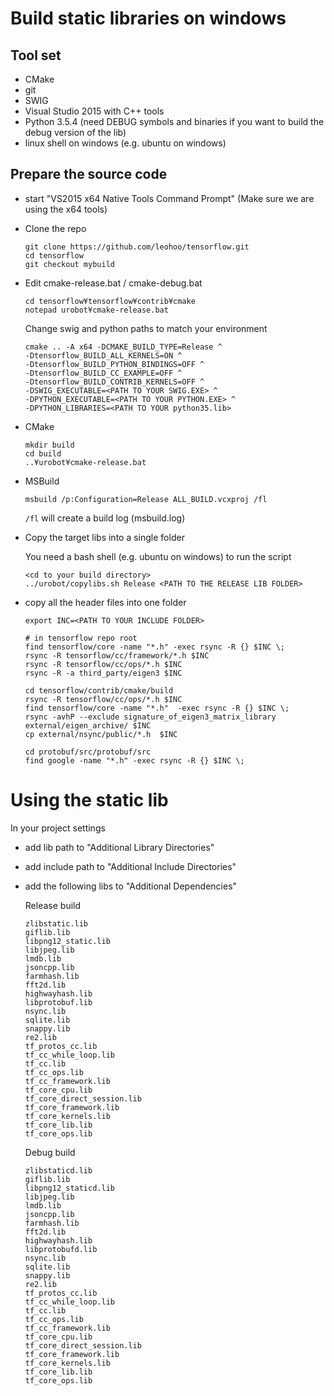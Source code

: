 Build static libraries on windows
=================================

Tool set
--------
* CMake
* git
* SWIG
* Visual Studio 2015 with C++ tools
* Python 3.5.4 (need DEBUG symbols and binaries if you want to build the debug version of the lib)
* linux shell on windows (e.g. ubuntu on windows)

Prepare the source code
-----------------------
* start "VS2015 x64 Native Tools Command Prompt" (Make sure we are using the x64 tools)
* Clone the repo
  ```text
  git clone https://github.com/leohoo/tensorflow.git
  cd tensorflow
  git checkout mybuild
  ```
* Edit cmake-release.bat / cmake-debug.bat
  ```text
  cd tensorflow¥tensorflow¥contrib¥cmake
  notepad urobot¥cmake-release.bat
  ```
  Change swig and python paths to match your environment
  ```text
  cmake .. -A x64 -DCMAKE_BUILD_TYPE=Release ^
  -Dtensorflow_BUILD_ALL_KERNELS=ON ^
  -Dtensorflow_BUILD_PYTHON_BINDINGS=OFF ^
  -Dtensorflow_BUILD_CC_EXAMPLE=OFF ^
  -Dtensorflow_BUILD_CONTRIB_KERNELS=OFF ^
  -DSWIG_EXECUTABLE=<PATH TO YOUR SWIG.EXE> ^
  -DPYTHON_EXECUTABLE=<PATH TO YOUR PYTHON.EXE> ^
  -DPYTHON_LIBRARIES=<PATH TO YOUR python35.lib>
  ```
* CMake
  ```text
  mkdir build
  cd build
  ..¥urobot¥cmake-release.bat
  ```
* MSBuild
  ```text
  msbuild /p:Configuration=Release ALL_BUILD.vcxproj /fl
  ```
  `/fl` will create a build log (msbuild.log)
  
* Copy the target libs into a single folder

  You need a bash shell (e.g. ubuntu on windows) to run the script
  
  ```text
  <cd to your build directory>
  ../urobot/copylibs.sh Release <PATH TO THE RELEASE LIB FOLDER>
  ```
* copy all the header files into one folder
  ```text
  export INC=<PATH TO YOUR INCLUDE FOLDER>
  
  # in tensorflow repo root
  find tensorflow/core -name "*.h" -exec rsync -R {} $INC \;
  rsync -R tensorflow/cc/framework/*.h $INC
  rsync -R tensorflow/cc/ops/*.h $INC
  rsync -R -a third_party/eigen3 $INC

  cd tensorflow/contrib/cmake/build
  rsync -R tensorflow/cc/ops/*.h $INC
  find tensorflow/core -name "*.h"  -exec rsync -R {} $INC \;
  rsync -avhP --exclude signature_of_eigen3_matrix_library external/eigen_archive/ $INC
  cp external/nsync/public/*.h  $INC

  cd protobuf/src/protobuf/src
  find google -name "*.h" -exec rsync -R {} $INC \;
  ```

Using the static lib
====================

In your project settings 
* add lib path to "Additional Library Directories"
* add include path to "Additional Include Directories"
* add the following libs to "Additional Dependencies"

  Release build

  ```text
  zlibstatic.lib
  giflib.lib
  libpng12_static.lib
  libjpeg.lib
  lmdb.lib
  jsoncpp.lib
  farmhash.lib
  fft2d.lib
  highwayhash.lib
  libprotobuf.lib
  nsync.lib
  sqlite.lib
  snappy.lib
  re2.lib
  tf_protos_cc.lib
  tf_cc_while_loop.lib
  tf_cc.lib
  tf_cc_ops.lib
  tf_cc_framework.lib
  tf_core_cpu.lib
  tf_core_direct_session.lib
  tf_core_framework.lib
  tf_core_kernels.lib
  tf_core_lib.lib
  tf_core_ops.lib
  ```
  Debug build

  ```text
  zlibstaticd.lib
  giflib.lib
  libpng12_staticd.lib
  libjpeg.lib
  lmdb.lib
  jsoncpp.lib
  farmhash.lib
  fft2d.lib
  highwayhash.lib
  libprotobufd.lib
  nsync.lib
  sqlite.lib
  snappy.lib
  re2.lib
  tf_protos_cc.lib
  tf_cc_while_loop.lib
  tf_cc.lib
  tf_cc_ops.lib
  tf_cc_framework.lib
  tf_core_cpu.lib
  tf_core_direct_session.lib
  tf_core_framework.lib
  tf_core_kernels.lib
  tf_core_lib.lib
  tf_core_ops.lib
  ```
